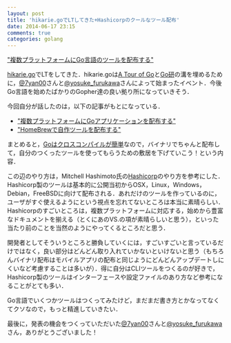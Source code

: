 ```yaml
---
layout: post
title: 'hikarie.goでLTしてきた+Hashicorpのクールなツール配布'
date: 2014-06-17 23:15
comments: true
categories: golang
---
```


<script async class="speakerdeck-embed" data-id="540e7720d83f013190131630294e6fbc" data-ratio="1.77777777777778" src="http://speakerdeck.com/assets/embed.js"></script>

["複数プラットフォームにGo言語のツールを配布する"](https://speakerdeck.com/tcnksm/fu-shu-puratutohuomunigoyan-yu-falseturuwopei-bu-suru-number-hikarie-go)

[hikarie.go](http://connpass.com/event/6579/)でLTをしてきた．hikarie.goは[A Tour of Go](http://go-tour-jp.appspot.com/#1)と[Go研](https://github.com/goken/goken)の溝を埋めるために，[@7yan00](https://twitter.com/7yan00)さんと[@yosuke_furukawa](https://twitter.com/yosuke_furukawa)さんによって始まったイベント．今後Go言語を始めたばかりのGopher達の良い拠り所になっていきそう．

今回自分が話したのは，以下の記事がもとになっている．

- ["複数プラットフォームにGoアプリケーションを配布する"](http://deeeet.com/writing/2014/05/19/gox/)
- ["HomeBrewで自作ツールを配布する"](http://deeeet.com/writing/2014/05/20/brew-tap/)

まとめると，[Goはクロスコンパイルが簡単](http://unknownplace.org/archives/golang-cross-compiling.html)なので，バイナリでちゃんと配布して，自分のつくったツールを使ってもらうための敷居を下げていこう！という内容．

この辺のやり方は，Mitchell Hashimoto氏の[Hashicorp](http://www.hashicorp.com/)のやり方を参考にした．Hashicorp製のツールは基本的に公開当初からOSX，Linux，Windows，Debian，FreeBSDに向けて配布される．あれだけのツールを作っているのに，ユーザがすぐ使えるようにという視点を忘れてないところは本当に素晴らしい．Hashicorpのすごいところは，複数プラットフォームに対応する，始めから豊富なドキュメントを揃える（とくにあのVS.の項が素晴らしいと思う），といった当たり前のことを当然のようにやってくるところだと思う．

開発者としてそういうところと勝負していくには，すごいすごいと言っているだけではなく，良い部分はどんどん取り入れていかないといけないと思う（もちろんバイナリ配布はモバイルアプリの配布と同じようにどんどんアップデートしにくいなど考慮することは多いが）．得に自分はCLIツールをつくるのが好きで，Hashicorp製のツールはインターフェースや設定ファイルのあり方など参考になることがとても多い．

Go言語でいくつかツールはつくってみたけど，まだまだ書き方とかなってなくてクソなので，もっと精進していきたい．

最後に，発表の機会をつくっていただいた[@7yan00](https://twitter.com/7yan00)さんと[@yosuke_furukawa](https://twitter.com/yosuke_furukawa)さん，ありがとうございました！
